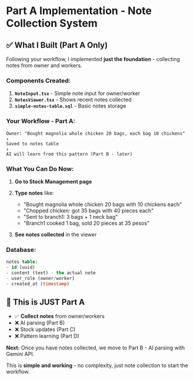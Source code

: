 # Part A Implementation - Note Collection System

## ✅ What I Built (Part A Only)

Following your workflow, I implemented **just the foundation** - collecting notes from owner and workers.

### Components Created:
1. **`NoteInput.tsx`** - Simple note input for owner/worker
2. **`NotesViewer.tsx`** - Shows recent notes collected
3. **`simple-notes-table.sql`** - Basic notes storage

### Your Workflow - Part A:
```
Owner: "Bought magnolia whole chicken 20 bags, each bag 10 chickens"
↓
Saved to notes table
↓
AI will learn from this pattern (Part B - later)
```

### What You Can Do Now:
1. **Go to Stock Management page**
2. **Type notes** like:
   - "Bought magnolia whole chicken 20 bags with 10 chickens each"
   - "Chopped chicken: got 35 bags with 40 pieces each"
   - "Sent to branch1: 3 bags + 1 neck bag"
   - "Branch1 cooked 1 bag, sold 20 pieces at 35 pesos"

3. **See notes collected** in the viewer

### Database:
```sql
notes table:
- id (uuid)
- content (text) - the actual note
- user_role (owner/worker)
- created_at (timestamp)
```

## 🎯 This is JUST Part A

- ✅ **Collect notes** from owner/workers
- ❌ AI parsing (Part B)
- ❌ Stock updates (Part C) 
- ❌ Pattern learning (Part D)

**Next:** Once you have notes collected, we move to Part B - AI parsing with Gemini API.

This is **simple and working** - no complexity, just note collection to start the workflow.